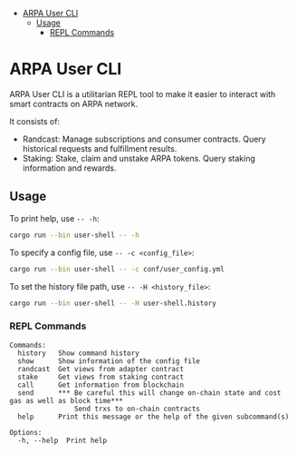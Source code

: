 - [ARPA User CLI](#arpa-user-cli)
  - [Usage](#usage)
    - [REPL Commands](#repl-commands)

# ARPA User CLI

ARPA User CLI is a utilitarian REPL tool to make it easier to interact with smart contracts on ARPA network.

It consists of:

- Randcast: Manage subscriptions and consumer contracts. Query historical requests and fulfillment results.
- Staking: Stake, claim and unstake ARPA tokens. Query staking information and rewards.

## Usage

To print help, use `-- -h`:

```bash
cargo run --bin user-shell -- -h
```

To specify a config file, use `-- -c <config_file>`:

```bash
cargo run --bin user-shell -- -c conf/user_config.yml
```

To set the history file path, use `-- -H <history_file>`:

```bash
cargo run --bin user-shell -- -H user-shell.history
```

### REPL Commands

```text
Commands:
  history   Show command history
  show      Show information of the config file
  randcast  Get views from adapter contract
  stake     Get views from staking contract
  call      Get information from blockchain
  send      *** Be careful this will change on-chain state and cost gas as well as block time***
                Send trxs to on-chain contracts
  help      Print this message or the help of the given subcommand(s)

Options:
  -h, --help  Print help
```
